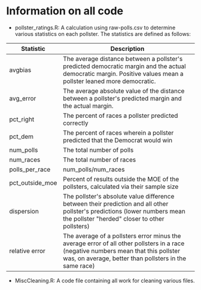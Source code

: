 # Information on all code
- pollster_ratings.R: A calculation using raw-polls.csv to determine various statistics on each pollster. The statistics are defined as follows:

| Statistic       | Description                                                                                                                                                                                  |
| --------------- | -------------------------------------------------------------------------------------------------------------------------------------------------------------------------------------------- |
| avgbias         | The average distance between a pollster's predicted democratic margin and the actual democratic margin. Positive values mean a pollster leaned more democratic.                              |
| avg_error       | The average absolute value of the distance between a pollster's predicted margin and the actual margin.                                                                                      |
| pct_right       | The percent of races a pollster predicted correctly                                                                                                                                          |
| pct_dem         | The percent of races wherein a pollster predicted that the Democrat would win                                                                                                                |
| num_polls       | The total number of polls                                                                                                                                                                    |
| num_races       | The total number of races                                                                                                                                                                    |
| polls_per_race  | num_polls/num_races                                                                                                                                                                          |
| pct_outside_moe | Percent of results outside the MOE of the pollsters, calculated via their sample size                                                                                                        |
| dispersion      | The pollster's absolute value difference between their prediction and all other pollster's predictions (lower numbers mean the pollster "herded" closer to other pollsters)                  |
| relative error  | The average of a pollsters error minus the average error of all other pollsters in a race (negative numbers mean that this pollster was, on average, better than pollsters in the same race) |


- MiscCleaning.R: A code file containing all work for cleaning various files.
